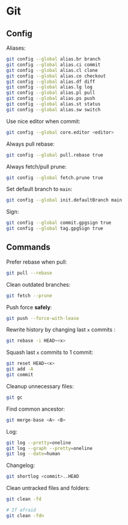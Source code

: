 # Git

## Config

Aliases:

```sh
git config --global alias.br branch
git config --global alias.ci commit
git config --global alias.cl clone
git config --global alias.co checkout
git config --global alias.df diff
git config --global alias.lg log
git config --global alias.pl pull
git config --global alias.ps push
git config --global alias.st status
git config --global alias.sw switch
```

Use nice editor when commit:

```sh
git config --global core.editor <editor>
```

Always pull rebase:

```sh
git config --global pull.rebase true
```

Always fetch/pull prune:

```sh
git config --global fetch.prune true
```

Set default branch to `main`:

```sh
git config --global init.defaultBranch main
```

Sign:

```sh
git config --global commit.gpgsign true
git config --global tag.gpgSign true
```

## Commands

Prefer rebase when pull:

```sh
git pull --rebase
```

Clean outdated branches:

```sh
git fetch --prune
```

Push force **safely**:

```sh
git push --force-with-lease
```

Rewrite history by changing last `x` commits :

```sh
git rebase -i HEAD~<x>
```

Squash last `x` commits to 1 commit:

```sh
git reset HEAD~<x>
git add -A
git commit
```

Cleanup unnecessary files:

```sh
git gc
```

Find common ancestor:

```sh
git merge-base <A> <B>
```

Log:

```sh
git log --pretty=oneline
git log --graph --pretty=oneline
git log --date=human
```

Changelog:

```sh
git shortlog <commit>..HEAD
```

Clean untracked files and folders:

```sh
git clean -fd

# If afraid
git clean -fdn
```
